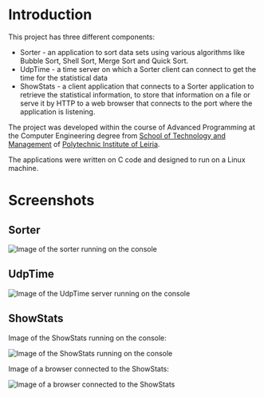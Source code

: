 # Introduction #
This project has three different components:
  * Sorter - an application to sort data sets using various algorithms like Bubble Sort, Shell Sort, Merge Sort and Quick Sort.
  * UdpTime - a time server on which a Sorter client can connect to get the time for the statistical data
  * ShowStats - a client application that connects to a Sorter application to retrieve the statistical information, to store that information on a file or serve it by HTTP to a web browser that connects to the port where the application is listening.

The project was developed within the course of Advanced Programming at the Computer Engineering degree from [School of Technology and Management](http://www.estg.ipleiria.pt/) of [Polytechnic Institute of Leiria](http://www.ipleiria.pt/).

The applications were written on C code and designed to run on a Linux machine.

# Screenshots #
## Sorter ##
<img src='http://sorter.googlecode.com/svn/wiki/images/sorter.png' alt='Image of the sorter running on the console' title='Image of the sorter running on the console' />

## UdpTime ##
<img src='http://sorter.googlecode.com/svn/wiki/images/udptime.png' alt='Image of the UdpTime server running on the console' title='Image of the UdpTime server running on the console' />

## ShowStats ##
Image of the ShowStats running on the console:

<img src='http://sorter.googlecode.com/svn/wiki/images/showstats1.png' alt='Image of the ShowStats running on the console' title='Image of the ShowStats running on the console' />


Image of a browser connected to the ShowStats:

<img src='http://sorter.googlecode.com/svn/wiki/images/showstats2.png' alt='Image of a browser connected to the ShowStats' title='Image of a browser connected to the ShowStats' />